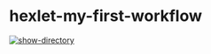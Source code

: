 # hexlet-my-first-workflow
[![show-directory](https://github.com/PodokMike/hexlet-my-first-workflow/actions/workflows/show-directory.yml/badge.svg)](https://github.com/PodokMike/hexlet-my-first-workflow/actions/workflows/show-directory.yml)

